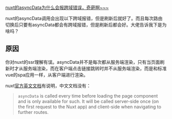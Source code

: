 [nuxt的asyncData为什么会报跨域错误，奇葩啊~~~](https://segmentfault.com/q/1010000022612958)

nuxt的asyncData调用会出现以下跨域报错，但是刷新后就好了。而且每次路由切换后只要有asyncData都会有跨域报错，但是刷新后都会好。大佬告诉我下是为啥吗？

## 原因

你对nuxt的ssr理解有误。asyncData并不是每次都从服务端渲染，只有当页面刷新时才从服务端渲染，而在客户端点击链接跳转时并不从服务端渲染，而是和标准vue的spa应用一样，从客户端进行渲染。

nuxt[官方英文文档](https://link.segmentfault.com/?url=https%3A%2F%2Fnuxtjs.org%2Fapi%2F)有说明，中文文档没有：

> `asyncData` is called every time before loading the page component and is only available for such. It will be called server-side once (on the first request to the Nuxt app) and client-side when navigating to further routes.

